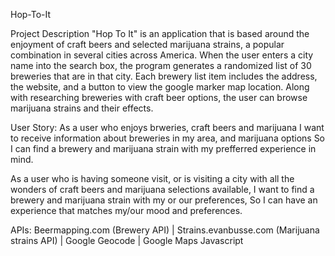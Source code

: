 Hop-To-It

Project Description
"Hop To It" is an application that is based around the enjoyment of craft beers and selected marijuana strains, a popular combination in several cities across America. When the user enters a city name into the search box, the program generates a randomized list of 30 breweries that are in that city. Each brewery list item includes the address, the website, and a button to view the google marker map location. Along with researching breweries with craft beer options, the user can browse marijuana strains and their effects.

User Story:
As a user who enjoys brweries, craft beers and marijuana
I want to receive information about breweries in my area, and marijuana options
So I can find a brewery and marijuana strain with my prefferred experience in mind.

As a user who is having someone visit, or is visiting a city with all the wonders of craft beers and marijuana selections available,
I want to find a brewery and marijuana strain with my or our preferences,
So I can have an experience that matches my/our mood and preferences.


APIs: Beermapping.com (Brewery API) | Strains.evanbusse.com (Marijuana strains API) | Google Geocode | Google Maps Javascript






